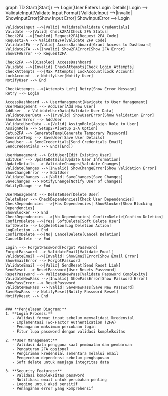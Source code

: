 graph TD
    Start([Start]) --> Login[User Enters Login Details]
    Login --> ValidateInput[Validate Input Format]
    ValidateInput -->|Invalid| ShowInputError[Show Input Error]
    ShowInputError --> Login
    
    ValidateInput -->|Valid| Validate[Validate Credentials]
    Validate -->|Valid| Check2FA[Check 2FA Status]
    Check2FA -->|Enabled| Request2FA[Request 2FA Code]
    Request2FA --> Validate2FA[Validate 2FA Code]
    Validate2FA -->|Valid| AccessDashboard[Grant Access to Dashboard]
    Validate2FA -->|Invalid| Show2FAError[Show 2FA Error]
    Show2FAError --> Request2FA
    
    Check2FA -->|Disabled| AccessDashboard
    Validate -->|Invalid| CheckAttempts[Check Login Attempts]
    CheckAttempts -->|Max Attempts| LockAccount[Lock Account]
    LockAccount --> NotifyUser[Notify User]
    NotifyUser --> End
    
    CheckAttempts -->|Attempts Left| Retry[Show Error Message]
    Retry --> Login

    AccessDashboard --> UserManagement[Navigate to User Management]
    UserManagement --> AddUser[Add New User]
    AddUser --> ValidateUserData[Validate User Data]
    ValidateUserData -->|Invalid| ShowUserError[Show Validation Error]
    ShowUserError --> AddUser
    ValidateUserData -->|Valid| AssignRole[Assign Role to User]
    AssignRole --> Setup2FA[Setup 2FA Option]
    Setup2FA --> GenerateTemp[Generate Temporary Password]
    GenerateTemp --> SaveUser[Save User Details]
    SaveUser --> SendCredentials[Send Credentials Email]
    SendCredentials --> End([End])

    UserManagement --> EditUser[Edit Existing User]
    EditUser --> UpdateDetails[Update User Information]
    UpdateDetails --> ValidateChanges[Validate Changes]
    ValidateChanges -->|Invalid| ShowChangeError[Show Validation Error]
    ShowChangeError --> EditUser
    ValidateChanges -->|Valid| SaveChanges[Save Changes]
    SaveChanges --> NotifyChange[Notify User of Changes]
    NotifyChange --> End

    UserManagement --> DeleteUser[Delete User]
    DeleteUser --> CheckDependencies[Check User Dependencies]
    CheckDependencies -->|Has Dependencies| ShowBlocker[Show Blocking Dependencies]
    ShowBlocker --> End
    CheckDependencies -->|No Dependencies| ConfirmDelete[Confirm Deletion]
    ConfirmDelete -->|Yes| SoftDelete[Soft Delete User]
    SoftDelete --> LogDeletion[Log Deletion Action]
    LogDeletion --> End
    ConfirmDelete -->|No| CancelDelete[Cancel Deletion]
    CancelDelete --> End

    Login --> ForgotPassword[Forgot Password]
    ForgotPassword --> ValidateEmail[Validate Email]
    ValidateEmail -->|Invalid| ShowEmailError[Show Email Error]
    ShowEmailError --> ForgotPassword
    ValidateEmail -->|Valid| SendReset[Send Reset Link]
    SendReset --> ResetPassword[User Resets Password]
    ResetPassword --> ValidateNewPass[Validate Password Complexity]
    ValidateNewPass -->|Invalid| ShowPassError[Show Password Error]
    ShowPassError --> ResetPassword
    ValidateNewPass -->|Valid| SaveNewPass[Save New Password]
    SaveNewPass --> NotifyReset[Notify Password Reset]
    NotifyReset --> End
```

### **Penjelasan Diagram:**
1. **Login Process:**
   - Validasi format input sebelum memvalidasi kredensial
   - Implementasi Two-Factor Authentication (2FA)
   - Penanganan maksimum percobaan login
   - Fitur lupa password dengan validasi kompleksitas

2. **User Management:**
   - Validasi data pengguna saat pembuatan dan pembaruan
   - Pengaturan 2FA opsional
   - Pengiriman kredensial sementara melalui email
   - Pengecekan dependensi sebelum penghapusan
   - Soft delete untuk menjaga integritas data

3. **Security Features:**
   - Validasi kompleksitas password
   - Notifikasi email untuk perubahan penting
   - Logging untuk aksi sensitif
   - Penanganan error yang komprehensif
